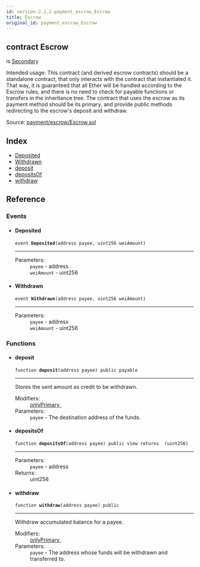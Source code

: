 ```yaml
---
id: version-2.1.2-payment_escrow_Escrow
title: Escrow
original_id: payment_escrow_Escrow
---
```


<div class="contract-doc"><div class="contract"><h2 class="contract-header"><span class="contract-kind">contract</span> Escrow</h2><p class="base-contracts"><span>is</span> <a href="ownership_Secondary.html">Secondary</a></p><p class="description">Intended usage: This contract (and derived escrow contracts) should be a standalone contract, that only interacts with the contract that instantiated it. That way, it is guaranteed that all Ether will be handled according to the Escrow rules, and there is no need to check for payable functions or transfers in the inheritance tree. The contract that uses the escrow as its payment method should be its primary, and provide public methods redirecting to the escrow&#x27;s deposit and withdraw.</p><div class="source">Source: <a href="https://github.com/OpenZeppelin/zeppelin-solidity/blob/v2.1.2/contracts/payment/escrow/Escrow.sol" target="_blank">payment/escrow/Escrow.sol</a></div></div><div class="index"><h2>Index</h2><ul><li><a href="payment_escrow_Escrow.html#Deposited">Deposited</a></li><li><a href="payment_escrow_Escrow.html#Withdrawn">Withdrawn</a></li><li><a href="payment_escrow_Escrow.html#deposit">deposit</a></li><li><a href="payment_escrow_Escrow.html#depositsOf">depositsOf</a></li><li><a href="payment_escrow_Escrow.html#withdraw">withdraw</a></li></ul></div><div class="reference"><h2>Reference</h2><div class="events"><h3>Events</h3><ul><li><div class="item event"><span id="Deposited" class="anchor-marker"></span><h4 class="name">Deposited</h4><div class="body"><code class="signature">event <strong>Deposited</strong><span>(address payee, uint256 weiAmount) </span></code><hr/><dl><dt><span class="label-parameters">Parameters:</span></dt><dd><div><code>payee</code> - address</div><div><code>weiAmount</code> - uint256</div></dd></dl></div></div></li><li><div class="item event"><span id="Withdrawn" class="anchor-marker"></span><h4 class="name">Withdrawn</h4><div class="body"><code class="signature">event <strong>Withdrawn</strong><span>(address payee, uint256 weiAmount) </span></code><hr/><dl><dt><span class="label-parameters">Parameters:</span></dt><dd><div><code>payee</code> - address</div><div><code>weiAmount</code> - uint256</div></dd></dl></div></div></li></ul></div><div class="functions"><h3>Functions</h3><ul><li><div class="item function"><span id="deposit" class="anchor-marker"></span><h4 class="name">deposit</h4><div class="body"><code class="signature">function <strong>deposit</strong><span>(address payee) </span><span>public </span><span>payable </span></code><hr/><div class="description"><p>Stores the sent amount as credit to be withdrawn.</p></div><dl><dt><span class="label-modifiers">Modifiers:</span></dt><dd><a href="ownership_Secondary.html#onlyPrimary">onlyPrimary </a></dd><dt><span class="label-parameters">Parameters:</span></dt><dd><div><code>payee</code> - The destination address of the funds.</div></dd></dl></div></div></li><li><div class="item function"><span id="depositsOf" class="anchor-marker"></span><h4 class="name">depositsOf</h4><div class="body"><code class="signature">function <strong>depositsOf</strong><span>(address payee) </span><span>public </span><span>view </span><span>returns  (uint256) </span></code><hr/><dl><dt><span class="label-parameters">Parameters:</span></dt><dd><div><code>payee</code> - address</div></dd><dt><span class="label-return">Returns:</span></dt><dd>uint256</dd></dl></div></div></li><li><div class="item function"><span id="withdraw" class="anchor-marker"></span><h4 class="name">withdraw</h4><div class="body"><code class="signature">function <strong>withdraw</strong><span>(address payee) </span><span>public </span></code><hr/><div class="description"><p>Withdraw accumulated balance for a payee.</p></div><dl><dt><span class="label-modifiers">Modifiers:</span></dt><dd><a href="ownership_Secondary.html#onlyPrimary">onlyPrimary </a></dd><dt><span class="label-parameters">Parameters:</span></dt><dd><div><code>payee</code> - The address whose funds will be withdrawn and transferred to.</div></dd></dl></div></div></li></ul></div></div></div>
